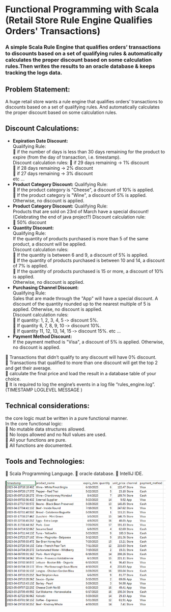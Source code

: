 # Functional Programming with Scala (Retail Store Rule Engine Qualifies Orders' Transactions)  
### A simple Scala Rule Engine that qualifies orders’ transactions to discounts based on a set of qualifying rules & automatically calculates the proper discount based on some calculation rules.Then writes the results to an oracle database & keeps tracking the logs data.  
## Problem Statement:  
A huge retail store wants a rule engine that qualifies orders’ transactions to discounts based on a set of qualifying rules. And automatically calculates the proper discount based on some calculation rules.  
## Discount Calculations:  
- **Expiration Date Discount:**  
Qualifying Rule:  
 if the number of days is less than 30 days remaining for the product to expire (from the day of transaction, i.e. timestamp).   
Discount calculation rules:
 if 29 days remaining -> 1% discount  
 if 28 days remaining -> 2% discount   
 if 27 days remaining -> 3% discount   
etc …
- **Product Category Discount:**
  Qualifying Rule:  
   If the product category is "Cheese", a discount of 10% is applied.  
   If the product category is "Wine", a discount of 5% is applied.  
   Otherwise, no discount is applied.
- **Product Category Discount:**
  Qualifying Rule:  
    Products that are sold on 23rd of March have a special discount! (Celebrating the end of java project?)
  Discount calculation rule:     
   50% discount 
- **Quantity Discount:**  
  Qualifying Rule:  
   If the quantity of products purchased is more than 5 of the same product, a discount will be applied.    
  Discount calculation rules:   
 If the quantity is between 6 and 9, a discount of 5% is applied.  
 If the quantity of products purchased is between 10 and 14, a discount of 7% is applied.  
 If the quantity of products purchased is 15 or more, a discount of 10% is applied.  
Otherwise, no discount is applied.
 - **Purchasing Channel Discount:**  
 Qualifying Rule:   
  Sales that are made through the "App" will have a special discount. A discount of the quantity rounded up to the nearest multiple of 5 is applied. Otherwise, no discount is applied.  
 Discount calculation rules:    
 If quantity: 1, 2, 3, 4, 5 ‐> discount 5%.  
 If quantity 6, 7, 8, 9, 10 ‐> discount 10%.  
 If quantity 11, 12, 13, 14, 15 ‐> discount 15%.
 etc …
 - **Payment Method Discount:**  
   If the payment method is "Visa", a discount of 5% is applied. Otherwise, no discount is applied.

 Transactions that didn’t qualify to any discount will have 0% discount.   
 Transactions that qualified to more than one discount will get the top 2 and get their average.   
 calculate the final price and load the result in a database table of your choice.  
 It is required to log the engine’s events in a log file “rules_engine.log”.(TIMESTAMP LOGLEVEL MESSAGE )  

## Technical considerations:  
the core logic must be written in a pure functional manner.    
In the core functional logic:     
 No mutable data structures allowed.  
 No loops allowed and no Null values are used.  
 All your functions are pure.  
 All functions are documented. 

## Tools and Technologies:
 Scala Programming Language.
 oracle database.
 IntelliJ IDE.  

![login](https://github.com/shoroukabdelraouf/FP_with_Scala_-retail_store_rule_engine_qualifies_orders-_transactions/blob/31534dc15290339afcd22a14c7d4e966e4363ec9/screens/orders_csv.png)



